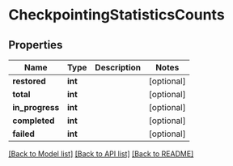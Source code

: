 # CheckpointingStatisticsCounts

## Properties
Name | Type | Description | Notes
------------ | ------------- | ------------- | -------------
**restored** | **int** |  | [optional] 
**total** | **int** |  | [optional] 
**in_progress** | **int** |  | [optional] 
**completed** | **int** |  | [optional] 
**failed** | **int** |  | [optional] 

[[Back to Model list]](../README.md#documentation-for-models) [[Back to API list]](../README.md#documentation-for-api-endpoints) [[Back to README]](../README.md)

